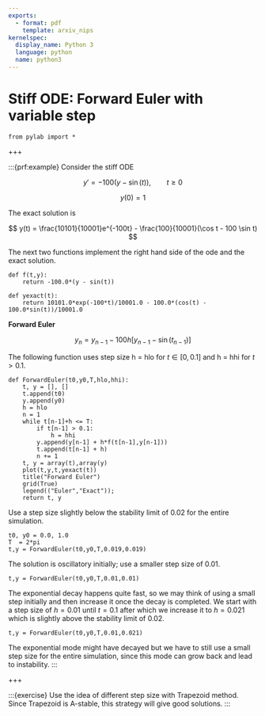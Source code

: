 ```yaml
---
exports:
  - format: pdf
    template: arxiv_nips
kernelspec:
  display_name: Python 3
  language: python
  name: python3
---
```


# Stiff ODE: Forward Euler with variable step

```{code-cell}
from pylab import *
```

+++

:::{prf:example}
Consider the stiff ODE

$$
y' = -100(y - \sin(t)), \qquad t \ge 0
$$

$$
y(0) = 1
$$

The exact solution is

$$
y(t) = \frac{10101}{10001}e^{-100t} - \frac{100}{10001}(\cos t - 100 \sin t)
$$

The next two functions implement the right hand side of the ode and the exact solution.

```{code-cell} ipython3
def f(t,y):
    return -100.0*(y - sin(t))

def yexact(t):
    return 10101.0*exp(-100*t)/10001.0 - 100.0*(cos(t) - 100.0*sin(t))/10001.0
```

**Forward Euler**

$$
y_n = y_{n-1} - 100 h [ y_{n-1} - \sin(t_{n-1})]
$$

The following function uses step size h = hlo for $t \in [0,0.1]$ and h = hhi for $t > 0.1$.

```{code-cell} ipython3
def ForwardEuler(t0,y0,T,hlo,hhi):
    t, y = [], []
    t.append(t0)
    y.append(y0)
    h = hlo
    n = 1
    while t[n-1]+h <= T:
        if t[n-1] > 0.1:
            h = hhi
        y.append(y[n-1] + h*f(t[n-1],y[n-1]))
        t.append(t[n-1] + h)
        n += 1
    t, y = array(t),array(y)
    plot(t,y,t,yexact(t))
    title("Forward Euler")
    grid(True)
    legend(("Euler","Exact"));
    return t, y
```

Use a step size slightly below the stability limit of 0.02 for the entire simulation.

```{code-cell} ipython3
t0, y0 = 0.0, 1.0
T  = 2*pi
t,y = ForwardEuler(t0,y0,T,0.019,0.019)
```

The solution is oscillatory initially; use a smaller step size of 0.01.

```{code-cell} ipython3
t,y = ForwardEuler(t0,y0,T,0.01,0.01)
```

The exponential decay happens quite fast, so we may think of using a small step initially and then increase it once the decay is completed.  We start with a step size of $h=0.01$ until $t=0.1$ after which we increase it  to $h=0.021$ which is slightly above the stability limit of 0.02.

```{code-cell} ipython3
t,y = ForwardEuler(t0,y0,T,0.01,0.021)
```

The exponential mode might have decayed but we have to still use a small step size for the entire simulation, since this mode can grow back and lead to instability.
:::

+++

:::{exercise}
Use the idea of different step size with Trapezoid method. Since Trapezoid is A-stable, this strategy will give good solutions.
:::
